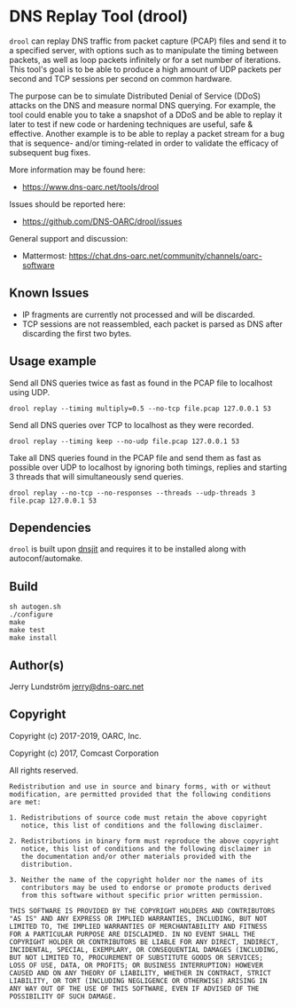 # DNS Replay Tool (drool)

`drool` can replay DNS traffic from packet capture (PCAP) files and send
it to a specified server, with options such as to manipulate the timing
between packets, as well as loop packets infinitely or for a set number
of iterations. This tool's goal is to be able to produce a high amount
of UDP packets per second and TCP sessions per second on common hardware.

The purpose can be to simulate Distributed Denial of Service (DDoS) attacks
on the DNS and measure normal DNS querying. For example, the tool could
enable you to take a snapshot of a DDoS and be able to replay it later
to test if new code or hardening techniques are useful, safe & effective.
Another example is to be able to replay a packet stream for a
bug that is sequence- and/or timing-related in order to validate the
efficacy of subsequent bug fixes.

More information may be found here:
- https://www.dns-oarc.net/tools/drool

Issues should be reported here:
- https://github.com/DNS-OARC/drool/issues

General support and discussion:
- Mattermost: https://chat.dns-oarc.net/community/channels/oarc-software

## Known Issues

- IP fragments are currently not processed and will be discarded.
- TCP sessions are not reassembled, each packet is parsed as DNS after
  discarding the first two bytes.

## Usage example

Send all DNS queries twice as fast as found in the PCAP file to localhost
using UDP.

```shell
drool replay --timing multiply=0.5 --no-tcp file.pcap 127.0.0.1 53
```

Send all DNS queries over TCP to localhost as they were recorded.

```shell
drool replay --timing keep --no-udp file.pcap 127.0.0.1 53
```

Take all DNS queries found in the PCAP file and send them as fast as possible
over UDP to localhost by ignoring both timings, replies and starting 3 threads
that will simultaneously send queries.

```shell
drool replay --no-tcp --no-responses --threads --udp-threads 3 file.pcap 127.0.0.1 53
```

## Dependencies

`drool` is built upon [dnsjit](https://github.com/DNS-OARC/dnsjit) and
requires it to be installed along with autoconf/automake.

## Build

```
sh autogen.sh
./configure
make
make test
make install
```

## Author(s)

Jerry Lundström <jerry@dns-oarc.net>

## Copyright

Copyright (c) 2017-2019, OARC, Inc.

Copyright (c) 2017, Comcast Corporation

All rights reserved.

```
Redistribution and use in source and binary forms, with or without
modification, are permitted provided that the following conditions
are met:

1. Redistributions of source code must retain the above copyright
   notice, this list of conditions and the following disclaimer.

2. Redistributions in binary form must reproduce the above copyright
   notice, this list of conditions and the following disclaimer in
   the documentation and/or other materials provided with the
   distribution.

3. Neither the name of the copyright holder nor the names of its
   contributors may be used to endorse or promote products derived
   from this software without specific prior written permission.

THIS SOFTWARE IS PROVIDED BY THE COPYRIGHT HOLDERS AND CONTRIBUTORS
"AS IS" AND ANY EXPRESS OR IMPLIED WARRANTIES, INCLUDING, BUT NOT
LIMITED TO, THE IMPLIED WARRANTIES OF MERCHANTABILITY AND FITNESS
FOR A PARTICULAR PURPOSE ARE DISCLAIMED. IN NO EVENT SHALL THE
COPYRIGHT HOLDER OR CONTRIBUTORS BE LIABLE FOR ANY DIRECT, INDIRECT,
INCIDENTAL, SPECIAL, EXEMPLARY, OR CONSEQUENTIAL DAMAGES (INCLUDING,
BUT NOT LIMITED TO, PROCUREMENT OF SUBSTITUTE GOODS OR SERVICES;
LOSS OF USE, DATA, OR PROFITS; OR BUSINESS INTERRUPTION) HOWEVER
CAUSED AND ON ANY THEORY OF LIABILITY, WHETHER IN CONTRACT, STRICT
LIABILITY, OR TORT (INCLUDING NEGLIGENCE OR OTHERWISE) ARISING IN
ANY WAY OUT OF THE USE OF THIS SOFTWARE, EVEN IF ADVISED OF THE
POSSIBILITY OF SUCH DAMAGE.
```
